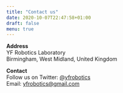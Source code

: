 ```yaml
---
title: "Contact us"
date: 2020-10-07T22:47:58+01:00
draft: false
menu: true
---
```


**Address**  
YF Robotics Laboratory  
Birmingham, West Midland, United Kingdom  

**Contact**  
Follow us on Twitter: <a href="https://twitter.com/yfrobotics">@yfrobotics</a>  
Email: yfrobotics@gmail.com  
